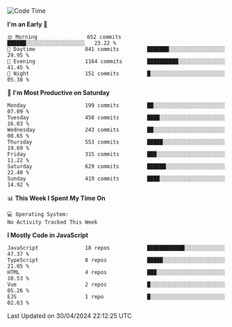 <!--START_SECTION:waka-->
![Code Time](http://img.shields.io/badge/Code%20Time-3%2C224%20hrs%2045%20mins-blue)

**I'm an Early 🐤** 

```text
🌞 Morning                652 commits         ██████░░░░░░░░░░░░░░░░░░░   23.22 % 
🌆 Daytime                841 commits         ███████░░░░░░░░░░░░░░░░░░   29.95 % 
🌃 Evening                1164 commits        ██████████░░░░░░░░░░░░░░░   41.45 % 
🌙 Night                  151 commits         █░░░░░░░░░░░░░░░░░░░░░░░░   05.38 % 
```
📅 **I'm Most Productive on Saturday** 

```text
Monday                   199 commits         ██░░░░░░░░░░░░░░░░░░░░░░░   07.09 % 
Tuesday                  450 commits         ████░░░░░░░░░░░░░░░░░░░░░   16.03 % 
Wednesday                243 commits         ██░░░░░░░░░░░░░░░░░░░░░░░   08.65 % 
Thursday                 553 commits         █████░░░░░░░░░░░░░░░░░░░░   19.69 % 
Friday                   315 commits         ███░░░░░░░░░░░░░░░░░░░░░░   11.22 % 
Saturday                 629 commits         ██████░░░░░░░░░░░░░░░░░░░   22.40 % 
Sunday                   419 commits         ████░░░░░░░░░░░░░░░░░░░░░   14.92 % 
```


📊 **This Week I Spent My Time On** 

```text
💻 Operating System: 
No Activity Tracked This Week
```

**I Mostly Code in JavaScript** 

```text
JavaScript               18 repos            ████████████░░░░░░░░░░░░░   47.37 % 
TypeScript               8 repos             █████░░░░░░░░░░░░░░░░░░░░   21.05 % 
HTML                     4 repos             ███░░░░░░░░░░░░░░░░░░░░░░   10.53 % 
Vue                      2 repos             █░░░░░░░░░░░░░░░░░░░░░░░░   05.26 % 
EJS                      1 repo              █░░░░░░░░░░░░░░░░░░░░░░░░   02.63 % 
```




 Last Updated on 30/04/2024 22:12:25 UTC
<!--END_SECTION:waka-->

<!--
**likaiqiang/likaiqiang** is a ✨ _special_ ✨ repository because its `README.md` (this file) appears on your GitHub profile.

Here are some ideas to get you started:

- 🔭 I’m currently working on ...
- 🌱 I’m currently learning ...
- 👯 I’m looking to collaborate on ...
- 🤔 I’m looking for help with ...
- 💬 Ask me about ...
- 📫 How to reach me: ...
- 😄 Pronouns: ...
- ⚡ Fun fact: ...
-->
